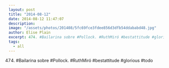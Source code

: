 ```yaml
---
layout: post
title: "2014-08-12"
date: 2014-08-12 11:47:07
description: 
image: "/assets/photos/201408/5fc69fce3fdee856d3dfb54ddababd48.jpg"
author: Elise Plain
excerpt: 474. #Bailarina sobre #Pollock. #RuthMiró #bestattitude #glorious #todo
tags: 
  - all
---
```


474. #Bailarina sobre #Pollock. #RuthMiró #bestattitude #glorious #todo
<p></p>
